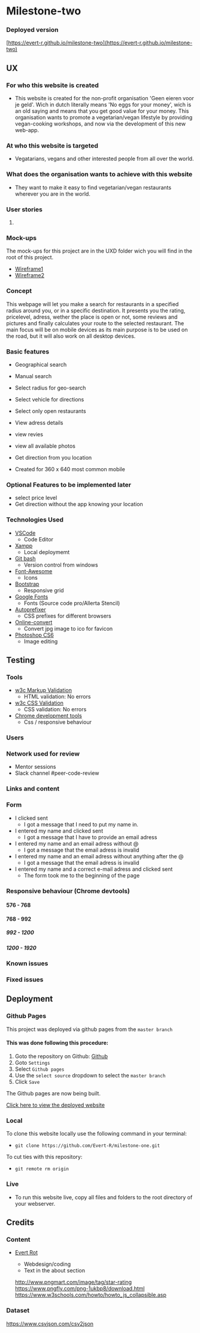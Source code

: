 # Milestone-two

### Deployed version 
[https://evert-r.github.io/milestone-two](https://evert-r.github.io/milestone-two)

## UX
### For who this website is created 
- This website is created for the non-profit organisation 'Geen eieren voor je geld'. Wich in dutch literally means 'No eggs for your money', wich is an old saying and means that you get good value for your money. This organisation wants to promote a vegetarian/vegan lifestyle by providing vegan-cooking workshops, and now via the development of this new web-app.

### At who this website is targeted
- Vegatarians, vegans and other interested people from all over the world.

### What does the organisation wants to achieve with this website
- They want to make it easy to find vegetarian/vegan restaurants wherever you are in the world.


### User stories
1. 

### Mock-ups
The mock-ups for this project are in the UXD folder wich you will find in the root of this project.
- [Wireframe1](UXD/.jpg)
- [Wireframe2](UXD/.jpg)

### Concept
This webpage will let you make a search for restaurants in a specified radius around you, or in a specific destination. It presents you the rating, pricelevel, adress, wether the place is open or not, some reviews and pictures and finally calculates your route to the selected restaurant.
The main focus will be on mobile devices as its main purpose is to be used on the road, but it will also work on all desktop devices.

 
### Basic features
- Geographical search
- Manual search
- Select radius for geo-search
- Select vehicle for directions
- Select only open restaurants
- View adress details
- view revies
- view all available photos
- Get direction from you location 

- Created for 360 x 640 most common mobile

### Optional Features to be implemented later
- select price level
- Get direction without the app knowing your location

### Technologies Used
- [VSCode](https://code.visualstudio.com)
    - Code Editor
- [Xampp](https://www.apachefriends.org)
    - Local deploymemt
- [Git bash](https://gitforwindows.org)
    - Version control from windows
- [Font-Awesome](https://fontawesome.com)
    - Icons
- [Bootstrap](https://getbootstrap.com)
    - Responsive grid
- [Google Fonts](https://fonts.google.com)
    - Fonts (Source code pro/Allerta Stencil)
- [Autoprefixer](https://autoprefixer.github.io)
    - CSS prefixes for different browsers 
- [Online-convert](https://image.online-convert.com/convert-to-ico)
    - Convert jpg image to ico for favicon
- [Photoshop CS6](https://www.adobe.com/products/cs6.html)
    - Image editing 

## Testing
### Tools
- [w3c Markup Validation](https://validator.w3.org)
    - HTML validation: No errors
- [w3c CSS Validation](https://jigsaw.w3.org/css-validator/validator)
    - CSS validation: No errors
- [Chrome development tools](https://developers.google.com/web/tools/chrome-devtools)
    - Css / responsive behaviour

### Users


### Network used for review
- Mentor sessions
- Slack channel #peer-code-review

### Links and content


### Form
- I clicked sent
    - I got a message that I need to put my name in.
- I entered my name and clicked sent
    - I got a message that I have to provide an email adress
-  I entered my name and an email adress without @
    - I got a message that the email adress is invalid
-  I entered my name and an email adress without anything after the @
    - I got a message that the email adress is invalid
- I entered my name and a correct e-mail adress and clicked sent
    - The form took me to the beginning of the page

### Responsive behaviour (Chrome devtools)
#### 576 - 768


#### 768 - 992


##### 992 - 1200


##### 1200 - 1920


### Known issues


### Fixed issues


## Deployment
### Github Pages
This project was deployed via github pages from the ```master branch```

#### This was done following this procedure:
1. Goto the repository on Github: [Github](https://github.com/Evert-R/milestone-one)
2. Goto ```Settings```
3. Select ```Github pages```
4. Use the ```select source``` dropdown to select the ```master branch```
5. Click ```Save```

The Github pages are now being built.

[Click here to view the deployed website](https://evert-r.github.io/milestone-one)


### Local
To clone this website locally use the following command in your terminal:
- ```git clone https://github.com/Evert-R/milestone-one.git```

To cut ties with this repository:
- ```git remote rm origin```

### Live
- To run this website live, copy all files and folders to the root directory of your webserver.

## Credits
### Content
- [Evert Rot](https://evertrot.nl)
    - Webdesign/coding
    - Text in the about section

    http://www.pngmart.com/image/tag/star-rating
    https://www.pngfly.com/png-1ukbp8/download.html
    https://www.w3schools.com/howto/howto_js_collapsible.asp
### Dataset















https://www.csvjson.com/csv2json



